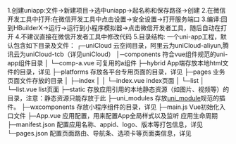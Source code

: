 1.创建uniapp:文件->新建项目->选中uniapp->起名称和保存路径->创建
2.在微信开发工具中打开:在微信开发工具中点击设置->安全设置->打开服务端口
3.编译:回到HBuilderX->运行->运行到小程序模拟器->点击微信开发者工具，随后自动在打开
4.不建议直接在微信开发者工具中修改代码
5.目录结构:
	一个uni-app工程，默认包含如下目录及文件：
	┌─uniCloud              云空间目录，阿里云为uniCloud-aliyun,腾讯云为uniCloud-tcb（详见uniCloud）
	│─components            符合vue组件规范的uni-app组件目录
	│  └─comp-a.vue         可复用的a组件
	├─hybrid                App端存放本地html文件的目录，详见
	├─platforms             存放各平台专用页面的目录，详见
	├─pages                 业务页面文件存放的目录
	│  ├─index
	│  │  └─index.vue       index页面
	│  └─list
	│     └─list.vue        list页面
	├─static                存放应用引用的本地静态资源（如图片、视频等）的目录，注意：静态资源只能存放于此
	├─uni_modules           存放[uni_module](/uni_modules)规范的插件。
	├─wxcomponents          存放小程序组件的目录，详见
	├─main.js               Vue初始化入口文件
	├─App.vue               应用配置，用来配置App全局样式以及监听 应用生命周期
	├─manifest.json         配置应用名称、appid、logo、版本等打包信息，详见
	└─pages.json            配置页面路由、导航条、选项卡等页面类信息，详见